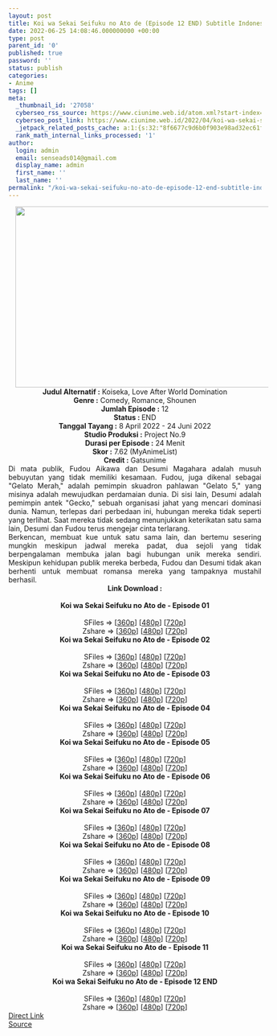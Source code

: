 ```yaml
---
layout: post
title: Koi wa Sekai Seifuku no Ato de (Episode 12 END) Subtitle Indonesia
date: 2022-06-25 14:08:46.000000000 +00:00
type: post
parent_id: '0'
published: true
password: ''
status: publish
categories:
- Anime
tags: []
meta:
  _thumbnail_id: '27058'
  cyberseo_rss_source: https://www.ciunime.web.id/atom.xml?start-index=1
  cyberseo_post_link: https://www.ciunime.web.id/2022/04/koi-wa-sekai-seifuku-no-ato-de-subtitle.html
  _jetpack_related_posts_cache: a:1:{s:32:"8f6677c9d6b0f903e98ad32ec61f8deb";a:2:{s:7:"expires";i:1656209524;s:7:"payload";a:3:{i:0;a:1:{s:2:"id";i:25528;}i:1;a:1:{s:2:"id";i:26671;}i:2;a:1:{s:2:"id";i:25416;}}}}
  rank_math_internal_links_processed: '1'
author:
  login: admin
  email: senseads014@gmail.com
  display_name: admin
  first_name: ''
  last_name: ''
permalink: "/koi-wa-sekai-seifuku-no-ato-de-episode-12-end-subtitle-indonesia/"
---
```

<div class="separator" style="clear: both; text-align: center;"><a href="https://blogger.googleusercontent.com/img/b/R29vZ2xl/AVvXsEivGhAamgW-mtbCzBSl0u_aSOLa1C2z1fGXmFtdGOa8tAtDezcaWppu9FMyMGlXkrZcjD_IfWu0lI7UaDKLjk6P0MoPD0Sfy4bYh3GrLGRT0ecQQe9YKy63woiNsk9LZ3WIV93TPlrMJuZswVggPu8GmRLkWnrYNz3L_kXRbBxVae22nRNWHFiFvRx0/s1280/Koi%20wa%20Sekai%20Seifuku%20no%20Ato%20de.png" style="margin-left: 1em; margin-right: 1em;"><img border="0" data-original-height="720" data-original-width="1280" height="360" src="{{ site.baseurl }}/assets/2022/06/Koi%20wa%20Sekai%20Seifuku%20no%20Ato%20de.png" width="640" /></a></div>
<div class="separator" style="clear: both; text-align: center;"></div>
<div style="text-align: center;"><b>Judul</b><b><b> Alternatif</b> :</b> Koiseka,&nbsp;Love After World Domination</div>
<div style="text-align: center;"><b><b>Genre :</b></b> Comedy, Romance, Shounen</div>
<div style="text-align: center;"><b>Jumlah Episode :</b> 12<br /><b>Status :&nbsp;</b>END<br /><b>Tanggal Tayang :</b> 8 April&nbsp;2022 - 24 Juni 2022<br /><b>Studio Produksi :</b>&nbsp;Project No.9<br /><b>Durasi per Episode :</b> 24 Menit</div>
<div style="text-align: center;"><b>Skor :</b> 7.62 (MyAnimeList)</div>
<div style="text-align: center;"><b>Credit :</b>&nbsp;Gatsunime</div>
<div style="text-align: center;"></div>
<div style="text-align: justify;">
<div>Di mata publik, Fudou Aikawa dan Desumi Magahara adalah musuh bebuyutan yang tidak memiliki kesamaan. Fudou, juga dikenal sebagai "Gelato Merah," adalah pemimpin skuadron pahlawan "Gelato 5," yang misinya adalah mewujudkan perdamaian dunia. Di sisi lain, Desumi adalah pemimpin antek "Gecko," sebuah organisasi jahat yang mencari dominasi dunia. Namun, terlepas dari perbedaan ini, hubungan mereka tidak seperti yang terlihat. Saat mereka tidak sedang menunjukkan keterikatan satu sama lain, Desumi dan Fudou terus mengejar cinta terlarang.</div>
<div></div>
<div>Berkencan, membuat kue untuk satu sama lain, dan bertemu sesering mungkin meskipun jadwal mereka padat, dua sejoli yang tidak berpengalaman membuka jalan bagi hubungan unik mereka sendiri. Meskipun kehidupan publik mereka berbeda, Fudou dan Desumi tidak akan berhenti untuk membuat romansa mereka yang tampaknya mustahil berhasil.</div>
</div>
<div style="text-align: justify;"></div>
<div style="text-align: justify;"></div>
<div style="text-align: center;">
<div style="text-align: center;">
<div style="text-align: left;">
<div style="text-align: center;"><b>Link Download :</b></div>
<div style="text-align: center;"><b><br /></b></div>
<div style="text-align: center;"><span style="text-align: left;"><b>Koi wa Sekai Seifuku no Ato de&nbsp;</b></span><b>- Episode 01</b></div>
<div style="text-align: center;"><b><br /></b></div>
<div style="text-align: center;">SFiles =&gt; [<a href="http://www.solidfiles.com/v/y6LXVeRWP6v2D" target="_blank" rel="noopener">360p</a>] [<a href="http://www.solidfiles.com/v/eWLakBGnG6az2" target="_blank" rel="noopener">480p</a>] [<a href="http://www.solidfiles.com/v/a4y5nPPkdDZPk" target="_blank" rel="noopener">720p</a>]</div>
<div style="text-align: center;">Zshare =&gt; [<a href="https://www79.zippyshare.com/v/fMpa8wuV/file.html" target="_blank" rel="noopener">360p</a>] [<a href="https://www42.zippyshare.com/v/Y6FOkaod/file.html" target="_blank" rel="noopener">480p</a>] [<a href="https://www34.zippyshare.com/v/GvgGT4p9/file.html" target="_blank" rel="noopener">720p</a>]</div>
<div style="text-align: center;"></div>
<div style="text-align: center;">
<div><span style="text-align: left;"><b>Koi wa Sekai Seifuku no Ato de&nbsp;</b></span><b>- Episode 02</b></div>
<div><b><br /></b></div>
<div>SFiles =&gt; [<a href="http://www.solidfiles.com/v/wWx7VVWwWPA4e" target="_blank" rel="noopener">360p</a>] [<a href="http://www.solidfiles.com/v/78X54LNXZwkAZ" target="_blank" rel="noopener">480p</a>] [<a href="http://www.solidfiles.com/v/ZZnr4VQgkrBrY" target="_blank" rel="noopener">720p</a>]</div>
<div>Zshare =&gt; [<a href="https://www114.zippyshare.com/v/MTkv6sEx/file.html" target="_blank" rel="noopener">360p</a>] [<a href="https://www114.zippyshare.com/v/dL36JgAE/file.html" target="_blank" rel="noopener">480p</a>] [<a href="https://www114.zippyshare.com/v/WdPXUkS2/file.html" target="_blank" rel="noopener">720p</a>]</div>
<div></div>
<div>
<div><span style="text-align: left;"><b>Koi wa Sekai Seifuku no Ato de&nbsp;</b></span><b>- Episode 03</b></div>
<div><b><br /></b></div>
<div>SFiles =&gt; [<a href="http://www.solidfiles.com/v/BVpjpBMqxRLxa" target="_blank" rel="noopener">360p</a>] [<a href="http://www.solidfiles.com/v/MW7Bv8yAd7aWr" target="_blank" rel="noopener">480p</a>] [<a href="http://www.solidfiles.com/v/GWMKmnxP32XNK" target="_blank" rel="noopener">720p</a>]</div>
<div>Zshare =&gt; [<a href="https://www51.zippyshare.com/v/TUKJ7jke/file.html" target="_blank" rel="noopener">360p</a>] [<a href="https://www51.zippyshare.com/v/WpEt9Zjn/file.html" target="_blank" rel="noopener">480p</a>] [<a href="https://www51.zippyshare.com/v/N3WD1G1f/file.html" target="_blank" rel="noopener">720p</a>]</div>
</div>
<div></div>
<div>
<div><span style="text-align: left;"><b>Koi wa Sekai Seifuku no Ato de&nbsp;</b></span><b>- Episode 04</b></div>
<div><b><br /></b></div>
<div>SFiles =&gt; [<a href="http://www.solidfiles.com/v/jQAWYyPqj67LP" target="_blank" rel="noopener">360p</a>] [<a href="http://www.solidfiles.com/v/dNaqMWy53zLKg" target="_blank" rel="noopener">480p</a>] [<a href="http://www.solidfiles.com/v/YL6GRAXN6DWMw" target="_blank" rel="noopener">720p</a>]</div>
<div>Zshare =&gt; [<a href="https://www114.zippyshare.com/v/JsjV4AN1/file.html" target="_blank" rel="noopener">360p</a>] [<a href="https://www114.zippyshare.com/v/hOtwFn9W/file.html" target="_blank" rel="noopener">480p</a>] [<a href="https://www114.zippyshare.com/v/00T5h79m/file.html" target="_blank" rel="noopener">720p</a>]</div>
</div>
<div></div>
<div>
<div><span style="text-align: left;"><b>Koi wa Sekai Seifuku no Ato de&nbsp;</b></span><b>- Episode 05</b></div>
<div><b><br /></b></div>
<div>SFiles =&gt; [<a href="http://www.solidfiles.com/v/3dK5mwnW8rnWv" target="_blank" rel="noopener">360p</a>] [<a href="http://www.solidfiles.com/v/2dP3m4GmdpDWN" target="_blank" rel="noopener">480p</a>] [<a href="http://www.solidfiles.com/v/6G4gVB6ypaz6Q" target="_blank" rel="noopener">720p</a>]</div>
<div>Zshare =&gt; [<a href="https://www30.zippyshare.com/v/xcXuqT6a/file.html" target="_blank" rel="noopener">360p</a>] [<a href="https://www30.zippyshare.com/v/37G2Q8qW/file.html" target="_blank" rel="noopener">480p</a>] [<a href="https://www30.zippyshare.com/v/CDsoTwyr/file.html" target="_blank" rel="noopener">720p</a>]</div>
</div>
<div></div>
<div><span style="text-align: left;"><b>Koi wa Sekai Seifuku no Ato de&nbsp;</b></span><b>- Episode 06</b></div>
<div><b><br /></b></div>
<div>SFiles =&gt; [<a href="https://www.mp4upload.com/x5eqspmb8nhp" target="_blank" rel="noopener">360p</a>] [<a href="https://www.mp4upload.com/v59c5hu7k0ky" target="_blank" rel="noopener">480p</a>] [<a href="https://www.mp4upload.com/umh1zkwo4357" target="_blank" rel="noopener">720p</a>]</div>
<div>Zshare =&gt; [<a href="https://www106.zippyshare.com/v/UtpDR3KL/file.html" target="_blank" rel="noopener">360p</a>] [<a href="https://www106.zippyshare.com/v/YiHTtWYu/file.html" target="_blank" rel="noopener">480p</a>] [<a href="https://www37.zippyshare.com/v/l3qsj2U4/file.html" target="_blank" rel="noopener">720p</a>]</div>
<div></div>
<div>
<div><span style="text-align: left;"><b>Koi wa Sekai Seifuku no Ato de&nbsp;</b></span><b>- Episode 07</b></div>
<div><b><br /></b></div>
<div>SFiles =&gt; [<a href="https://www.mp4upload.com/7bfije43ucge" target="_blank" rel="noopener">360p</a>] [<a href="https://www.mp4upload.com/9jhid706x75h" target="_blank" rel="noopener">480p</a>] [<a href="https://www.mp4upload.com/msfbqzddd8np" target="_blank" rel="noopener">720p</a>]</div>
<div>Zshare =&gt; [<a href="https://www109.zippyshare.com/v/OpsHepFE/file.html" target="_blank" rel="noopener">360p</a>] [<a href="https://www109.zippyshare.com/v/VfiBwcjS/file.html" target="_blank" rel="noopener">480p</a>] [<a href="https://www4.zippyshare.com/v/rYneEjV9/file.html" target="_blank" rel="noopener">720p</a>]</div>
</div>
<div></div>
<div>
<div><span style="text-align: left;"><b>Koi wa Sekai Seifuku no Ato de&nbsp;</b></span><b>- Episode 08</b></div>
<div><b><br /></b></div>
<div>SFiles =&gt; [<a href="http://www.solidfiles.com/v/mW8pkLajPLw8W" target="_blank" rel="noopener">360p</a>] [<a href="http://www.solidfiles.com/v/wpYBK3yxqdA22" target="_blank" rel="noopener">480p</a>] [<a href="http://www.solidfiles.com/v/4QG5K77eWKr23" target="_blank" rel="noopener">720p</a>]</div>
<div>Zshare =&gt; [<a href="https://www100.zippyshare.com/v/PlNU7Bui/file.html" target="_blank" rel="noopener">360p</a>] [<a href="https://www100.zippyshare.com/v/rco7KFd9/file.html" target="_blank" rel="noopener">480p</a>] [<a href="https://www100.zippyshare.com/v/LsI0ivzB/file.html" target="_blank" rel="noopener">720p</a>]</div>
</div>
<div></div>
<div>
<div><span style="text-align: left;"><b>Koi wa Sekai Seifuku no Ato de&nbsp;</b></span><b>- Episode 09</b></div>
<div><b><br /></b></div>
<div>SFiles =&gt; [<a href="http://www.solidfiles.com/v/YPBzmZBBZ7d2L" target="_blank" rel="noopener">360p</a>] [<a href="http://www.solidfiles.com/v/RPBvr7YdaPPmR" target="_blank" rel="noopener">480p</a>] [<a href="http://www.solidfiles.com/v/jY5x8mwW8GLDe" target="_blank" rel="noopener">720p</a>]</div>
<div>Zshare =&gt; [<a href="https://www97.zippyshare.com/v/eh28i4rB/file.html" target="_blank" rel="noopener">360p</a>] [<a href="https://www97.zippyshare.com/v/TdBLxZLE/file.html" target="_blank" rel="noopener">480p</a>] [<a href="https://www97.zippyshare.com/v/7TNgazHF/file.html" target="_blank" rel="noopener">720p</a>]</div>
</div>
<div></div>
<div>
<div><span style="text-align: left;"><b>Koi wa Sekai Seifuku no Ato de&nbsp;</b></span><b>- Episode 10</b></div>
<div><b><br /></b></div>
<div>SFiles =&gt; [<a href="http://www.solidfiles.com/v/VxVQ4qqBjXWwA" target="_blank" rel="noopener">360p</a>] [<a href="http://www.solidfiles.com/v/8y2dGjwv4yRZR" target="_blank" rel="noopener">480p</a>] [<a href="http://www.solidfiles.com/v/jYqKXvD8rDzv5" target="_blank" rel="noopener">720p</a>]</div>
<div>Zshare =&gt; [<a href="https://www66.zippyshare.com/v/lucyjsp8/file.html" target="_blank" rel="noopener">360p</a>] [<a href="https://www66.zippyshare.com/v/tZqFa6Vh/file.html" target="_blank" rel="noopener">480p</a>] [<a href="https://www66.zippyshare.com/v/aR9rYkK4/file.html" target="_blank" rel="noopener">720p</a>]</div>
</div>
<div></div>
<div>
<div><span style="text-align: left;"><b>Koi wa Sekai Seifuku no Ato de&nbsp;</b></span><b>- Episode 11</b></div>
<div><b><br /></b></div>
<div>SFiles =&gt; [<a href="http://www.solidfiles.com/v/DVkvQmWBnXMWq" target="_blank" rel="noopener">360p</a>] [<a href="http://www.solidfiles.com/v/dMmkBV2XnKgWw" target="_blank" rel="noopener">480p</a>] [<a href="http://www.solidfiles.com/v/KgqvxMRq37Ygy" target="_blank" rel="noopener">720p</a>]</div>
<div>Zshare =&gt; [<a href="https://www48.zippyshare.com/v/QzgVrq8B/file.html" target="_blank" rel="noopener">360p</a>] [<a href="https://www48.zippyshare.com/v/AJio2RmD/file.html" target="_blank" rel="noopener">480p</a>] [<a href="https://www48.zippyshare.com/v/loQXGrCk/file.html" target="_blank" rel="noopener">720p</a>]</div>
</div>
<div></div>
<div>
<div><span style="text-align: left;"><b>Koi wa Sekai Seifuku no Ato de&nbsp;</b></span><b>- Episode 12 END</b></div>
<div><b><br /></b></div>
<div>SFiles =&gt; [<a href="http://www.solidfiles.com/v/NgGvLpjXknDpp" target="_blank" rel="noopener">360p</a>] [<a href="http://www.solidfiles.com/v/v5ZWWqwAnjVwm" target="_blank" rel="noopener">480p</a>] [<a href="http://www.solidfiles.com/v/6z2BBeRKMQ6RB" target="_blank" rel="noopener">720p</a>]</div>
<div>Zshare =&gt; [<a href="https://www61.zippyshare.com/v/2GAW3kCj/file.html" target="_blank" rel="noopener">360p</a>] [<a href="https://www61.zippyshare.com/v/v5wKa14s/file.html" target="_blank" rel="noopener">480p</a>] [<a href="https://www61.zippyshare.com/v/qGykbEnM/file.html" target="_blank" rel="noopener">720p</a>]</div>
</div>
</div>
</div>
</div>
</div>
<link rel="stylesheet" href="https://cdnjs.cloudflare.com/ajax/libs/font-awesome/4.7.0/css/font-awesome.min.css" />
<div class="divbtn"> <a href="https://handymansurrender.com/fihup8buzv?key=94550f7ce39444073321dde3b8782f97" class="btn"><i class="fa fa-download"></i> Direct Link</a> <br /><a href="https://www.ciunime.web.id/2022/04/koi-wa-sekai-seifuku-no-ato-de-subtitle.html">Source</a> </div>
